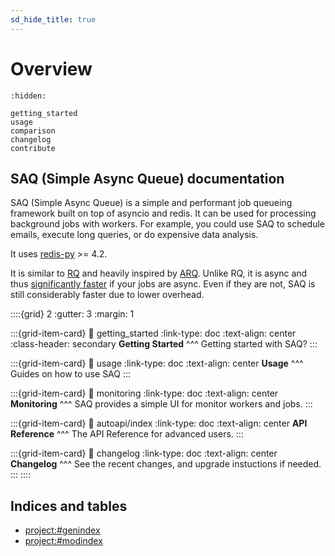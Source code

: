 ```yaml
---
sd_hide_title: true
---
```

# Overview

```{toctree}
:hidden:

getting_started
usage
comparison
changelog
contribute
```

## SAQ (Simple Async Queue) documentation

SAQ (Simple Async Queue) is a simple and performant job queueing framework built on top of asyncio and redis. It can be used for processing background jobs with workers. For example, you could use SAQ to schedule emails, execute long queries, or do expensive data analysis.

It uses [redis-py](https://github.com/redis/redis-py) >= 4.2.

It is similar to [RQ](https://github.com/rq/rq) and heavily inspired by [ARQ](https://github.com/samuelcolvin/arq). Unlike RQ, it is async and thus [significantly faster](#comparison) if your jobs are async. Even if they are not, SAQ is still considerably faster due to lower overhead.


::::{grid} 2
:gutter: 3
:margin: 1

:::{grid-item-card}
:link: getting_started
:link-type: doc
:text-align: center
:class-header: secondary
**Getting Started**
^^^
Getting started with SAQ?
:::

:::{grid-item-card}
:link: usage
:link-type: doc
:text-align: center
**Usage**
^^^
Guides on how to use SAQ
:::

:::{grid-item-card}
:link: monitoring
:link-type: doc
:text-align: center
**Monitoring**
^^^
SAQ provides a simple UI for monitor workers and jobs.
:::

:::{grid-item-card}
:link: autoapi/index
:link-type: doc
:text-align: center
**API Reference**
^^^
The API Reference for advanced users.
:::

:::{grid-item-card}
:link: changelog
:link-type: doc
:text-align: center
**Changelog**
^^^
See the recent changes, and upgrade instuctions if needed.
:::
::::


## Indices and tables

* <project:#genindex>
* <project:#modindex>
